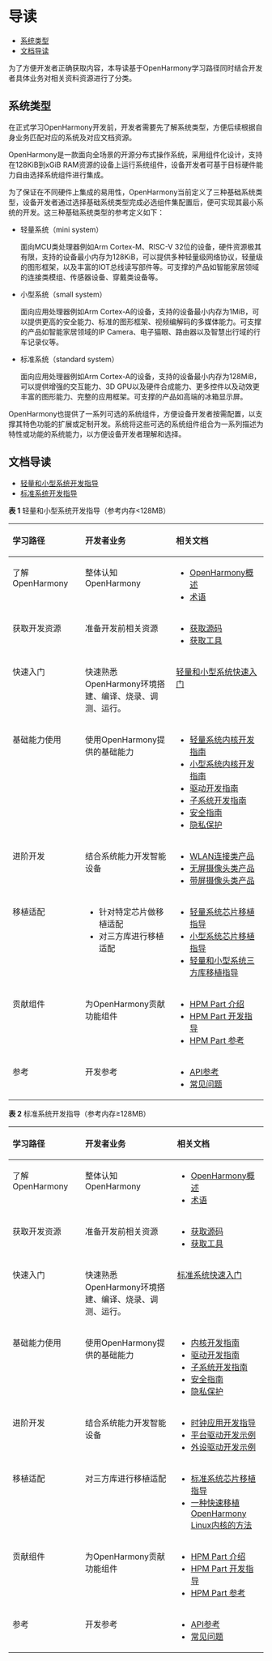 # 导读<a name="ZH-CN_TOPIC_0000001152533331"></a>

-   [系统类型](#section767218232110)
-   [文档导读](#section19810171681218)

为了方便开发者正确获取内容，本导读基于OpenHarmony学习路径同时结合开发者具体业务对相关资料资源进行了分类。

## 系统类型<a name="section767218232110"></a>

在正式学习OpenHarmony开发前，开发者需要先了解系统类型，方便后续根据自身业务匹配对应的系统及对应文档资源。

OpenHarmony是一款面向全场景的开源分布式操作系统，采用组件化设计，支持在128KiB到xGiB RAM资源的设备上运行系统组件，设备开发者可基于目标硬件能力自由选择系统组件进行集成。

为了保证在不同硬件上集成的易用性，OpenHarmony当前定义了三种基础系统类型，设备开发者通过选择基础系统类型完成必选组件集配置后，便可实现其最小系统的开发。这三种基础系统类型的参考定义如下：

-   轻量系统（mini system）

    面向MCU类处理器例如Arm Cortex-M、RISC-V 32位的设备，硬件资源极其有限，支持的设备最小内存为128KiB，可以提供多种轻量级网络协议，轻量级的图形框架，以及丰富的IOT总线读写部件等。可支撑的产品如智能家居领域的连接类模组、传感器设备、穿戴类设备等。

-   小型系统（small system）

    面向应用处理器例如Arm Cortex-A的设备，支持的设备最小内存为1MiB，可以提供更高的安全能力、标准的图形框架、视频编解码的多媒体能力。可支撑的产品如智能家居领域的IP Camera、电子猫眼、路由器以及智慧出行域的行车记录仪等。

-   标准系统（standard system）

    面向应用处理器例如Arm Cortex-A的设备，支持的设备最小内存为128MiB，可以提供增强的交互能力、3D GPU以及硬件合成能力、更多控件以及动效更丰富的图形能力、完整的应用框架。可支撑的产品如高端的冰箱显示屏。


OpenHarmony也提供了一系列可选的系统组件，方便设备开发者按需配置，以支撑其特色功能的扩展或定制开发。系统将这些可选的系统组件组合为一系列描述为特性或功能的系统能力，以方便设备开发者理解和选择。

## 文档导读<a name="section19810171681218"></a>

-   [轻量和小型系统开发指导](#table3762949121211)
-   [标准系统开发指导](#table17667535516)

**表 1**  轻量和小型系统开发指导（参考内存<128MB）

<a name="table3762949121211"></a>
<table><thead align="left"><tr id="row18762649161218"><th class="cellrowborder" valign="top" width="28.472847284728473%" id="mcps1.2.4.1.1"><p id="p1750131161313"><a name="p1750131161313"></a><a name="p1750131161313"></a>学习路径</p>
</th>
<th class="cellrowborder" valign="top" width="35.61356135613561%" id="mcps1.2.4.1.2"><p id="p8501411141319"><a name="p8501411141319"></a><a name="p8501411141319"></a>开发者业务</p>
</th>
<th class="cellrowborder" valign="top" width="35.91359135913591%" id="mcps1.2.4.1.3"><p id="p050181111314"><a name="p050181111314"></a><a name="p050181111314"></a>相关文档</p>
</th>
</tr>
</thead>
<tbody><tr id="row317979135310"><td class="cellrowborder" valign="top" width="28.472847284728473%" headers="mcps1.2.4.1.1 "><p id="p119871717125320"><a name="p119871717125320"></a><a name="p119871717125320"></a>了解<span id="text398721719533"><a name="text398721719533"></a><a name="text398721719533"></a>OpenHarmony</span></p>
</td>
<td class="cellrowborder" valign="top" width="35.61356135613561%" headers="mcps1.2.4.1.2 "><p id="p14987151715312"><a name="p14987151715312"></a><a name="p14987151715312"></a>整体认知<span id="text209871317105315"><a name="text209871317105315"></a><a name="text209871317105315"></a>OpenHarmony</span></p>
</td>
<td class="cellrowborder" valign="top" width="35.91359135913591%" headers="mcps1.2.4.1.3 "><a name="ul59871171533"></a><a name="ul59871171533"></a><ul id="ul59871171533"><li><a href="https://gitee.com/openharmony" target="_blank" rel="noopener noreferrer">OpenHarmony概述</a></li><li><a href="glossary/glossary.md">术语</a></li></ul>
</td>
</tr>
<tr id="row69521557115217"><td class="cellrowborder" valign="top" width="28.472847284728473%" headers="mcps1.2.4.1.1 "><p id="p69873174536"><a name="p69873174536"></a><a name="p69873174536"></a>获取开发资源</p>
</td>
<td class="cellrowborder" valign="top" width="35.61356135613561%" headers="mcps1.2.4.1.2 "><p id="p39871917185313"><a name="p39871917185313"></a><a name="p39871917185313"></a>准备开发前相关资源</p>
</td>
<td class="cellrowborder" valign="top" width="35.91359135913591%" headers="mcps1.2.4.1.3 "><a name="ul59871117135314"></a><a name="ul59871117135314"></a><ul id="ul59871117135314"><li><a href="get-code/sourcecode-acquire.md">获取源码</a></li><li><a href="get-code/gettools.md">获取工具</a></li></ul>
</td>
</tr>
<tr id="row11602937131510"><td class="cellrowborder" valign="top" width="28.472847284728473%" headers="mcps1.2.4.1.1 "><p id="p457713717150"><a name="p457713717150"></a><a name="p457713717150"></a>快速入门</p>
</td>
<td class="cellrowborder" valign="top" width="35.61356135613561%" headers="mcps1.2.4.1.2 "><p id="p55771237111517"><a name="p55771237111517"></a><a name="p55771237111517"></a>快速熟悉<span id="text15577123719154"><a name="text15577123719154"></a><a name="text15577123719154"></a>OpenHarmony</span>环境搭建、编译、烧录、调测、运行。</p>
</td>
<td class="cellrowborder" valign="top" width="35.91359135913591%" headers="mcps1.2.4.1.3 "><p id="p10832159115410"><a name="p10832159115410"></a><a name="p10832159115410"></a><a href="quick-start/quickstart-lite.md">轻量和小型系统快速入门</a></p>
</td>
</tr>
<tr id="row11602103701514"><td class="cellrowborder" valign="top" width="28.472847284728473%" headers="mcps1.2.4.1.1 "><p id="p16577163716159"><a name="p16577163716159"></a><a name="p16577163716159"></a>基础能力使用</p>
</td>
<td class="cellrowborder" valign="top" width="35.61356135613561%" headers="mcps1.2.4.1.2 "><p id="p857711379158"><a name="p857711379158"></a><a name="p857711379158"></a>使用<span id="text5577237181514"><a name="text5577237181514"></a><a name="text5577237181514"></a>OpenHarmony</span>提供的基础能力</p>
</td>
<td class="cellrowborder" valign="top" width="35.91359135913591%" headers="mcps1.2.4.1.3 "><a name="ul1577103716159"></a><a name="ul1577103716159"></a><ul id="ul1577103716159"><li><a href="kernel/kernel-mini.md">轻量系统内核开发指南</a></li><li><a href="kernel/kernel-small.md">小型系统内核开发指南</a></li><li><a href="driver/Readme-CN.md">驱动开发指南</a></li><li><a href="subsystems/Readme-CN.md">子系统开发指南</a></li><li><a href="security/security-guidelines-overall.md">安全指南</a></li><li><a href="security/security-privacy-protection.md">隐私保护</a></li></ul>
</td>
</tr>
<tr id="row10602193719152"><td class="cellrowborder" valign="top" width="28.472847284728473%" headers="mcps1.2.4.1.1 "><p id="p857873713152"><a name="p857873713152"></a><a name="p857873713152"></a>进阶开发</p>
</td>
<td class="cellrowborder" valign="top" width="35.61356135613561%" headers="mcps1.2.4.1.2 "><p id="p155782037201518"><a name="p155782037201518"></a><a name="p155782037201518"></a>结合系统能力开发智能设备</p>
</td>
<td class="cellrowborder" valign="top" width="35.91359135913591%" headers="mcps1.2.4.1.3 "><a name="ul257883731519"></a><a name="ul257883731519"></a><ul id="ul257883731519"><li><a href="guide/device-wlan.md">WLAN连接类产品</a></li><li><a href="guide/device-iotcamera-control.md">无屏摄像头类产品</a></li><li><a href="guide/device-camera.md">带屏摄像头类产品</a></li></ul>
</td>
</tr>
<tr id="row360273716155"><td class="cellrowborder" valign="top" width="28.472847284728473%" headers="mcps1.2.4.1.1 "><p id="p12579163711513"><a name="p12579163711513"></a><a name="p12579163711513"></a>移植适配</p>
</td>
<td class="cellrowborder" valign="top" width="35.61356135613561%" headers="mcps1.2.4.1.2 "><a name="ul12579137121512"></a><a name="ul12579137121512"></a><ul id="ul12579137121512"><li>针对特定芯片做移植适配</li><li>对三方库进行移植适配</li></ul>
</td>
<td class="cellrowborder" valign="top" width="35.91359135913591%" headers="mcps1.2.4.1.3 "><a name="ul157903731520"></a><a name="ul157903731520"></a><ul id="ul157903731520"><li><a href="porting/porting-minichip.md">轻量系统芯片移植指导</a></li><li><a href="porting/porting-smallchip.md">小型系统芯片移植指导</a></li><li><a href="porting/porting-thirdparty.md">轻量和小型系统三方库移植指导</a></li></ul>
</td>
</tr>
<tr id="row9601737181517"><td class="cellrowborder" valign="top" width="28.472847284728473%" headers="mcps1.2.4.1.1 "><p id="p25791037131519"><a name="p25791037131519"></a><a name="p25791037131519"></a>贡献组件</p>
</td>
<td class="cellrowborder" valign="top" width="35.61356135613561%" headers="mcps1.2.4.1.2 "><p id="p45798376158"><a name="p45798376158"></a><a name="p45798376158"></a>为<span id="text16579133741518"><a name="text16579133741518"></a><a name="text16579133741518"></a>OpenHarmony</span>贡献功能组件</p>
</td>
<td class="cellrowborder" valign="top" width="35.91359135913591%" headers="mcps1.2.4.1.3 "><a name="ul957919379156"></a><a name="ul957919379156"></a><ul id="ul957919379156"><li><a href="hpm-part/hpm-part-about.md">HPM Part 介绍</a></li><li><a href="hpm-part/hpm-part-development.md">HPM Part 开发指导</a></li><li><a href="hpm-part/hpm-part-reference.md">HPM Part 参考</a></li></ul>
</td>
</tr>
<tr id="row260193701512"><td class="cellrowborder" valign="top" width="28.472847284728473%" headers="mcps1.2.4.1.1 "><p id="p95794372155"><a name="p95794372155"></a><a name="p95794372155"></a>参考</p>
</td>
<td class="cellrowborder" valign="top" width="35.61356135613561%" headers="mcps1.2.4.1.2 "><p id="p458073721519"><a name="p458073721519"></a><a name="p458073721519"></a>开发参考</p>
</td>
<td class="cellrowborder" valign="top" width="35.91359135913591%" headers="mcps1.2.4.1.3 "><a name="ul175808372155"></a><a name="ul175808372155"></a><ul id="ul175808372155"><li><a href="https://device.harmonyos.com/cn/docs/develop/apiref/js-framework-file-0000000000611396" target="_blank" rel="noopener noreferrer">API参考</a></li><li><a href="faqs/Readme-CN.md" target="_blank" rel="noopener noreferrer">常见问题</a></li></ul>
</td>
</tr>
</tbody>
</table>

**表 2**  标准系统开发指导（参考内存≥128MB）

<a name="table17667535516"></a>
<table><thead align="left"><tr id="row206665375119"><th class="cellrowborder" valign="top" width="27.872787278727873%" id="mcps1.2.4.1.1"><p id="p4661053145115"><a name="p4661053145115"></a><a name="p4661053145115"></a>学习路径</p>
</th>
<th class="cellrowborder" valign="top" width="36.053605360536054%" id="mcps1.2.4.1.2"><p id="p126685315112"><a name="p126685315112"></a><a name="p126685315112"></a>开发者业务</p>
</th>
<th class="cellrowborder" valign="top" width="36.07360736073608%" id="mcps1.2.4.1.3"><p id="p26695395112"><a name="p26695395112"></a><a name="p26695395112"></a>相关文档</p>
</th>
</tr>
</thead>
<tbody><tr id="row9662532514"><td class="cellrowborder" valign="top" width="27.872787278727873%" headers="mcps1.2.4.1.1 "><p id="p066105317513"><a name="p066105317513"></a><a name="p066105317513"></a>了解<span id="text1167105317518"><a name="text1167105317518"></a><a name="text1167105317518"></a>OpenHarmony</span></p>
</td>
<td class="cellrowborder" valign="top" width="36.053605360536054%" headers="mcps1.2.4.1.2 "><p id="p16673531512"><a name="p16673531512"></a><a name="p16673531512"></a>整体认知<span id="text196765319515"><a name="text196765319515"></a><a name="text196765319515"></a>OpenHarmony</span></p>
</td>
<td class="cellrowborder" valign="top" width="36.07360736073608%" headers="mcps1.2.4.1.3 "><a name="ul10673531517"></a><a name="ul10673531517"></a><ul id="ul10673531517"><li><a href="https://gitee.com/openharmony" target="_blank" rel="noopener noreferrer">OpenHarmony概述</a></li><li><a href="glossary/glossary.md">术语</a></li></ul>
</td>
</tr>
<tr id="row267155313513"><td class="cellrowborder" valign="top" width="27.872787278727873%" headers="mcps1.2.4.1.1 "><p id="p13671853205113"><a name="p13671853205113"></a><a name="p13671853205113"></a>获取开发资源</p>
</td>
<td class="cellrowborder" valign="top" width="36.053605360536054%" headers="mcps1.2.4.1.2 "><p id="p0671053115115"><a name="p0671053115115"></a><a name="p0671053115115"></a>准备开发前相关资源</p>
</td>
<td class="cellrowborder" valign="top" width="36.07360736073608%" headers="mcps1.2.4.1.3 "><a name="ul06732078273"></a><a name="ul06732078273"></a><ul id="ul06732078273"><li><a href="get-code/sourcecode-acquire.md">获取源码</a></li><li><a href="get-code/gettools.md">获取工具</a></li></ul>
</td>
</tr>
<tr id="row13671253165120"><td class="cellrowborder" valign="top" width="27.872787278727873%" headers="mcps1.2.4.1.1 "><p id="p166795345112"><a name="p166795345112"></a><a name="p166795345112"></a>快速入门</p>
</td>
<td class="cellrowborder" valign="top" width="36.053605360536054%" headers="mcps1.2.4.1.2 "><p id="p1167135345112"><a name="p1167135345112"></a><a name="p1167135345112"></a>快速熟悉<span id="text1567115355115"><a name="text1567115355115"></a><a name="text1567115355115"></a>OpenHarmony</span>环境搭建、编译、烧录、调测、运行。</p>
</td>
<td class="cellrowborder" valign="top" width="36.07360736073608%" headers="mcps1.2.4.1.3 "><p id="p1114162510521"><a name="p1114162510521"></a><a name="p1114162510521"></a><a href="quick-start/quickstart-standard.md">标准系统快速入门</a></p>
</td>
</tr>
<tr id="row1168155365119"><td class="cellrowborder" valign="top" width="27.872787278727873%" headers="mcps1.2.4.1.1 "><p id="p96810536514"><a name="p96810536514"></a><a name="p96810536514"></a>基础能力使用</p>
</td>
<td class="cellrowborder" valign="top" width="36.053605360536054%" headers="mcps1.2.4.1.2 "><p id="p136812535511"><a name="p136812535511"></a><a name="p136812535511"></a>使用<span id="text1068553195119"><a name="text1068553195119"></a><a name="text1068553195119"></a>OpenHarmony</span>提供的基础能力</p>
</td>
<td class="cellrowborder" valign="top" width="36.07360736073608%" headers="mcps1.2.4.1.3 "><a name="ul1954915235272"></a><a name="ul1954915235272"></a><ul id="ul1954915235272"><li><a href="kernel/kernel-standard.md">内核开发指南</a></li><li><a href="driver/Readme-CN.md">驱动开发指南</a></li><li><a href="subsystems/Readme-CN.md">子系统开发指南</a></li><li><a href="security/security-guidelines-overall.md">安全指南</a></li><li><a href="security/security-privacy-protection.md">隐私保护</a></li></ul>
</td>
</tr>
<tr id="row10602193719152"><td class="cellrowborder" valign="top" width="28.472847284728473%" headers="mcps1.2.4.1.1 "><p id="p857873713152"><a name="p857873713152"></a><a name="p857873713152"></a>进阶开发</p>
</td>
<td class="cellrowborder" valign="top" width="35.61356135613561%" headers="mcps1.2.4.1.2 "><p id="p155782037201518"><a name="p155782037201518"></a><a name="p155782037201518"></a>结合系统能力开发智能设备</p>
</td>
<td class="cellrowborder" valign="top" width="35.91359135913591%" headers="mcps1.2.4.1.3 "><a name="ul257883731519"></a><a name="ul257883731519"></a><ul id="ul257883731519"><li><a href="guide/device-clock-guide.md">时钟应用开发指导</a></li><li><a href="guide/device-driver-demo.md">平台驱动开发示例</a></li><li><a href="guide/device-outerdriver-demo.md">外设驱动开发示例</a></li></ul>
</td>
</tr>
<tr id="row66915375119"><td class="cellrowborder" valign="top" width="27.872787278727873%" headers="mcps1.2.4.1.1 "><p id="p4696535512"><a name="p4696535512"></a><a name="p4696535512"></a>移植适配</p>
</td>
<td class="cellrowborder" valign="top" width="36.053605360536054%" headers="mcps1.2.4.1.2 "><p id="p185185615284"><a name="p185185615284"></a><a name="p185185615284"></a>对三方库进行移植适配</p>
</td>
<td class="cellrowborder" valign="top" width="36.07360736073608%" headers="mcps1.2.4.1.3 "><a name="ul14724164204819"></a><a name="ul14724164204819"></a><ul id="ul14724164204819"><li><a href="porting/standard-system-porting-guide.md">标准系统芯片移植指导</a></li><li><a href="porting/porting-linux-kernel.md">一种快速移植OpenHarmony Linux内核的方法</a></li></ul>
</td>
</tr>
<tr id="row869853125119"><td class="cellrowborder" valign="top" width="27.872787278727873%" headers="mcps1.2.4.1.1 "><p id="p3691530511"><a name="p3691530511"></a><a name="p3691530511"></a>贡献组件</p>
</td>
<td class="cellrowborder" valign="top" width="36.053605360536054%" headers="mcps1.2.4.1.2 "><p id="p1469115335113"><a name="p1469115335113"></a><a name="p1469115335113"></a>为<span id="text6691253155112"><a name="text6691253155112"></a><a name="text6691253155112"></a>OpenHarmony</span>贡献功能组件</p>
</td>
<td class="cellrowborder" valign="top" width="36.07360736073608%" headers="mcps1.2.4.1.3 "><a name="ul44949625110"></a><a name="ul44949625110"></a><ul id="ul44949625110"><li><a href="hpm-part/hpm-part-about.md">HPM Part 介绍</a></li><li><a href="hpm-part/hpm-part-development.md">HPM Part 开发指导</a></li><li><a href="hpm-part/hpm-part-reference.md">HPM Part 参考</a></li></ul>
</td>
</tr>
<tr id="row1170153125110"><td class="cellrowborder" valign="top" width="27.872787278727873%" headers="mcps1.2.4.1.1 "><p id="p16701253195118"><a name="p16701253195118"></a><a name="p16701253195118"></a>参考</p>
</td>
<td class="cellrowborder" valign="top" width="36.053605360536054%" headers="mcps1.2.4.1.2 "><p id="p670135335116"><a name="p670135335116"></a><a name="p670135335116"></a>开发参考</p>
</td>
<td class="cellrowborder" valign="top" width="36.07360736073608%" headers="mcps1.2.4.1.3 "><a name="ul177016538519"></a><a name="ul177016538519"></a><ul id="ul177016538519"><li><a href="https://device.harmonyos.com/cn/docs/develop/apiref/js-framework-file-0000000000611396" target="_blank" rel="noopener noreferrer">API参考</a></li><li><a href="faqs/Readme-CN.md" target="_blank" rel="noopener noreferrer">常见问题</a></li></ul>
</td>
</tr>
</tbody>
</table>

